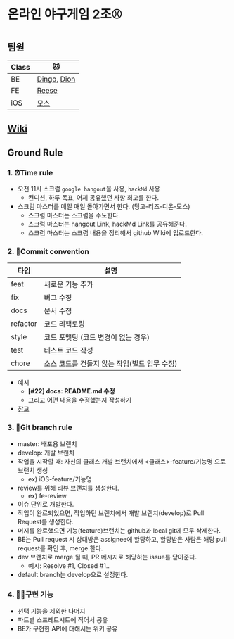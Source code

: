 # 온라인 야구게임 2조⚾️

## 팀원

| Class | 🐱                            |
| ----- | ---------------------------- |
| BE    | [Dingo][dingo], [Dion][dion] |
| FE    | [Reese][reese]               |
| iOS   | [모스][모스]                 |

## [Wiki](https://github.com/codesquad-member-2020/baseball-02/wiki)

## Ground Rule

### 1. ⏰Time rule
- 오전 11시 스크럼 `google hangout`을 사용, `hackMd` 사용
    - 컨디션, 하루 목표, 어제 공유했던 사항 회고를 한다.
- 스크럼 마스터를 매일 매일 돌아가면서 한다. (딩고-리즈-디온-모스)
    - 스크럼 마스터는 스크럼을 주도한다.
    - 스크럼 마스터는 hangout Link, hackMd Link를 공유해준다.
    - 스크럼 마스터는 스크럼 내용을 정리해서 github Wiki에 업로드한다.

### 2. 📝Commit convention

| 타입     | 설명                                         |
| -------- | -------------------------------------------- |
| feat     | 새로운 기능 추가                             |
| fix      | 버그 수정                                    |
| docs     | 문서 수정                                    |
| refactor | 코드 리팩토링                                |
| style    | 코드 포맷팅 (코드 변경이 없는 경우)          |
| test     | 테스트 코드 작성                             |
| chore    | 소스 코드를 건들지 않는 작업(빌드 업무 수정) |

- 예시
    - **[#22] docs: README.md 수정**
    - 그리고 어떤 내용을 수정했는지 작성하기
- [참고](https://doublesprogramming.tistory.com/256)

### 3. 🌲Git branch rule

- master: 배포용 브랜치
- develop: 개발 브랜치
- 작업을 시작할 때: 자신의 클래스 개발 브랜치에서 <클래스>-feature/기능명 으로 브랜치 생성
    - ex) iOS-feature/기능명
- review를 위해 리뷰 브랜치를 생성한다.
    - ex) fe-review
- 이슈 단위로 개발한다.
- 작업이 완료되었으면, 작업하던 브랜치에서 개발 브랜치(develop)로 Pull Request를 생성한다.
- 머지를 완료했으면 기능(feature)브랜치는 github과 local git에 모두 삭제한다.
- BE는 Pull request 시 상대방은 assignee에 할당하고, 할당받은 사람은 해당 pull request를 확인 후, merge 한다.
- dev 브랜치로 merge 될 때, PR 메시지로 해당하는 issue를 닫아준다.
  - 예시: Resolve #1, Closed #1..
- default branch는 develop으로 설정한다.

### 4. 🧑‍💻구현 기능

- 선택 기능을 제외한 나머지
- 파트별 스프레트시트에 적어서 공유
- BE가 구현한 API에 대해서는 위키 공유

[dingo]: https://github.com/kyungrae
[reese]: https://github.com/reesekimm
[모스]: https://github.com/kjoonk
[dion]: https://github.com/ksundong

